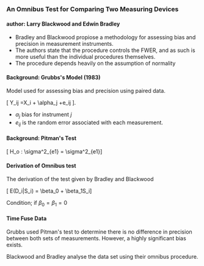 ### An Omnibus Test for Comparing Two Measuring Devices

#### author: Larry Blackwood and Edwin Bradley
- Bradley and Blackwood propiose a methodology for assessing bias and precision in measurement instruments.
- The authors state that the procedure controls the FWER, and as such is more useful than the individual procedures themselves.
- The procedure depends heavily on the assumption of normality

<!------------------------------------------------------------------------>
<!---- Page 12 ---->
#### Background: Grubbs's Model (1983)
Model used for assessing bias and precision using paired data.

\[ Y_ij =X_i + \alpha_j +e_ij \].

- $\alpha_j$ bias for instrument $j$
- $e_{ij}$ is the random error associated with each measurement.

#### Background: Pitman's Test 

\[ H_o : \sigma^2_{e1} =  \sigma^2_{e1}\]
<!------------------------------------------------------------------------>
<!---- Page 13 ---->

#### Derivation of Omnibus test

The derivation of the test given by Bradley and Blackwood

\[ E(D_i|S_i) = \beta_0 + \beta_1S_i\]

Condition; if $\beta_0 =\beta_1=0$

<!------------------------------------------------------------------------>
<!---- Page 14 ---->
#### Time Fuse Data

Grubbs used Pitman's test to determine there is no difference in precision between both sets of measurements.
However, a highly significant bias exists.

Blackwood and Bradley analyse the data set using their omnibus procedure.

